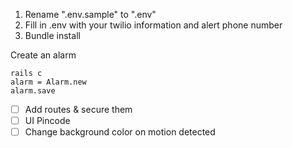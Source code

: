 1. Rename ".env.sample" to ".env"
2. Fill in .env with your twilio information and alert phone number
3. Bundle install


Create an alarm

```
rails c
alarm = Alarm.new
alarm.save
```


- [ ] Add routes & secure them
- [ ] UI Pincode
- [ ] Change background color on motion detected
